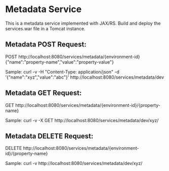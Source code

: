 Metadata Service
================

This is a metadata service implemented with JAX/RS. Build and deploy the services.war file in a Tomcat instance.

Metadata POST Request:
----------------------
POST http://localhost:8080/services/metadata/{environment-id}
{"name":"property-name","value":"property-value"}

Sample:
curl -v -H "Content-Type: application/json" -d '{"name":"xyz","value":"abc"}' http://localhost:8080/services/metadata/dev

Metadata GET Request:
---------------------
GET http://localhost:8080/services/metadata/{environment-id}/{property-name}

Sample:
curl -v -X GET http://localhost:8080/services/metadata/dev/xyz/

Metadata DELETE Request:
------------------------
DELETE http://localhost:8080/services/metadata/{environment-id}/{property-name}

Sample:
curl -v http://localhost:8080/services/metadata/dev/xyz/

